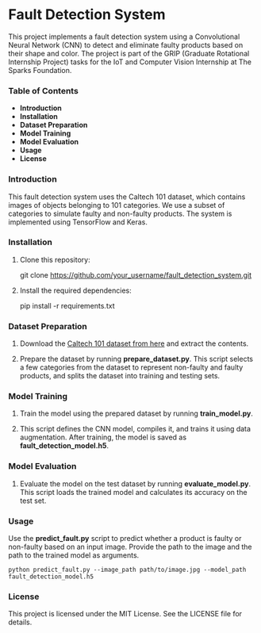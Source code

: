 # Fault Detection System 

This project implements a fault detection system using a Convolutional Neural Network (CNN) to detect and eliminate faulty products based on their shape and color. The project is part of the GRIP (Graduate Rotational Internship Project) tasks for the IoT and Computer Vision Internship at The Sparks Foundation.

### Table of Contents

- **Introduction**
- **Installation**
- **Dataset Preparation**
- **Model Training**
- **Model Evaluation**
- **Usage**
- **License**

### Introduction

This fault detection system uses the Caltech 101 dataset, which contains images of objects belonging to 101 categories. We use a subset of categories to simulate faulty and non-faulty products. The system is implemented using TensorFlow and Keras.

### Installation

1. Clone this repository:

    git clone https://github.com/your_username/fault_detection_system.git

2. Install the required dependencies:

    pip install -r requirements.txt

### Dataset Preparation

1. Download the [Caltech 101 dataset from here](https://data.caltech.edu/records/mzrjq-6wc02) and extract the contents.

2. Prepare the dataset by running **prepare_dataset.py**. This script selects a few categories from the dataset to represent non-faulty and faulty products, and splits the dataset into training and testing sets.

### Model Training

1. Train the model using the prepared dataset by running **train_model.py**. 

3. This script defines the CNN model, compiles it, and trains it using data augmentation. After training, the model is saved as **fault_detection_model.h5**.

### Model Evaluation

1. Evaluate the model on the test dataset by running **evaluate_model.py**. This script loads the trained model and calculates its accuracy on the test set.

### Usage

Use the **predict_fault.py** script to predict whether a product is faulty or non-faulty based on an input image. Provide the path to the image and the path to the trained model as arguments.

    python predict_fault.py --image_path path/to/image.jpg --model_path fault_detection_model.h5

### License

This project is licensed under the MIT License. See the LICENSE file for details.
